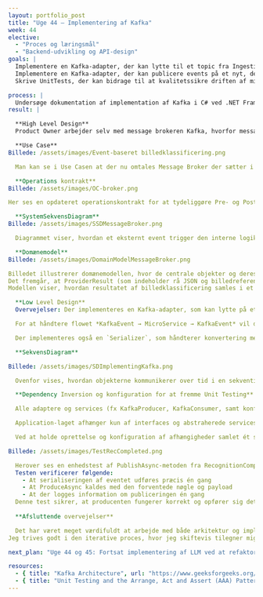 ```yaml
---
layout: portfolio_post
title: "Uge 44 – Implementering af Kafka"
week: 44
elective:
  - "Proces og læringsmål"
  - "Backend-udvikling og API-design"
goals: |
  Implementere en Kafka-adapter, der kan lytte til et topic fra IngestionService.  
  Implementere en Kafka-adapter, der kan publicere events på et nyt, dedikeret topic.
  Skrive UnitTests, der kan bidrage til at kvalitetssikre driften af microservicen.

process: |
  Undersøge dokumentation af implementation af Kafka i C# ved .NET Framework. Overveje arkitekturmæssige beslutninger, herunder revidere tidligere HLD og LLD modeller for inklusion af message broker. Praktisk implementering af LLD. Udførlig UnitTesting af hhv. Producer, Consumer og KafkaSerializer. Overvejelser og betragtninger undervejs og bagefter. 
result: |

  **High Level Design**
  Product Owner arbejder selv med message brokeren Kafka, hvorfor message brokeren vil omtales som Kafka i dette indlæg. Det gøres opmærksom på at Use Case er opdateret med et message broker agnostisk sprog, således at der kan skiftes til andre message brokers hvis det skulle være ønskeligt uden at rette i de tilhørende modeller i HLD. Der gøres også opmærksom på at det arbejdes sideløbende med integration af LLM for berigelse af metadata, hvorfor dette også figurerer i Use Casen. For tidligere iteration af HLD og LLD se her https://maha63312.github.io/2025/09/21/uge38.html. 

  **Use Case**
Billede: /assets/images/Event-baseret billedklassificering.png

  Man kan se i Use Casen at der nu omtales Message Broker der sætter i gang en intern proces hvorefter det afsluttes med at publicere et resultat. 

  **Operations kontrakt**
Billede: /assets/images/OC-broker.png

Her ses en opdateret operationskontrakt for at tydeliggøre Pre- og PostConditions. 

  **SystemSekvensDiagram**
Billede: /assets/images/SSDMessageBroker.png

  Diagrammet viser, hvordan et eksternt event trigger den interne logik i microservicen. Når analysen er færdig, publiceres et nyt event som svar.

  **Domænemodel**
Billede: /assets/images/DomainModelMessageBroker.png

Billedet illustrerer domænemodellen, hvor de centrale objekter og deres attributter indgår.
Det fremgår, at ProviderResult (som indeholder rå JSON og billedreference) ikke er inkluderet, da disse data kun anvendes midlertidigt til videre behandling og ikke gemmes.
Modellen viser, hvordan resultatet af billedklassificering samles i et RecognitionSummary, og hvordan et KlassificeringEvent udarbejdes og publiceres.

  **Low Level Design**    
  Overvejelser: Der implementeres en Kafka-adapter, som kan lytte på et topic fra IngestionService, samt en Kafka-adapter der kan publicere events på et topic, når analysen inde i servicen er færdig. Adapterne indgår i Ports and Adapters-arkitekturen og placeres derfor i `Infrastructure`-laget – konkret i en ny undermappe kaldet `Kafka` under `Adapters`.

  For at håndtere flowet *KafkaEvent → MicroService → KafkaEvent* vil der være en indadgående port i Application-laget, som orkestrerer kald mellem `RecognitionService` og de relevante Kafka-adaptere. Dette design muliggør uafhængig test af producer og consumer og sikrer Separation of Concerns.

  Der implementeres også en `Serializer`, som håndterer konvertering mellem event og intern DTO (event → dto og dto → event). Det sikrer et applikationslag, der er agnostisk over for message broker-teknologien og ikke kender til de underliggende transportdetaljer.

  **SekvensDiagram**

Billede: /assets/images/SDImplementingKafka.png

  Ovenfor vises, hvordan objekterne kommunikerer over tid i en sekventiel rækkefølge. Det fremgår, at microservicen aktiveres ved at lytte efter events på et specifikt Kafka-topic. Når en event modtages, igangsættes en række processer, som afsluttes med, at der publiceres en ny event på et andet Kafka-topic.

  **Dependency Inversion og konfiguration for at fremme Unit Testing**

  Alle adaptere og services (fx KafkaProducer, KafkaConsumer, samt konfiguration og serialisering) registreres via Dependency Injection i `Program.cs`. 

  Application-laget afhænger kun af interfaces og abstraherede services, hvilket gør det muligt at teste orkestreringen uafhængigt af infrastruktur. Det muliggør både mocking i tests og udskiftning af message broker-teknologi uden ændringer i applikationslaget.

  Ved at holde oprettelse og konfiguration af afhængigheder samlet ét sted opretholdes en klar arkitektur med Separation of Concerns og kontrol over instanslivscyklus.

Billede: /assets/images/TestRecCompleted.png

  Herover ses en enhedstest af PublishAsync-metoden fra RecognitionCompletedKafkaProducer. Den er sat op ved brug af Arrange, Act og Assert struktur, hvor billedet viser til de to sidste dele. 
  Testen verificerer følgende:
	- At serialiseringen af eventet udføres præcis én gang
	- At ProduceAsync kaldes med den forventede nøgle og payload
	- At der logges information om publiceringen én gang
  Denne test sikrer, at producenten fungerer korrekt og opfører sig deterministisk ift. at sende events til Kafka.
  
  **Afsluttende overvejelser** 

  Det har været meget værdifuldt at arbejde med både arkitektur og implementering i sammenhæng. Erfaringen med at skrive adaptere og sikre testbarhed er direkte anvendelig i fremtidige microservices.
Jeg trives godt i den iterative proces, hvor jeg skiftevis tilegner mig teori og arbejder praktisk med implementering. Det giver mig mulighed for hele tiden at bygge videre på den viden, jeg har opnået – særligt gennem Feed-forward-delen af processen.

next_plan: "Uge 44 og 45: Fortsat implementering af LLM ved at refaktorere HLD og LLD, samt unit testing af denne del."

resources:
  - { title: "Kafka Architecture", url: "https://www.geeksforgeeks.org/apache-kafka/kafka-architecture/" }
  - { title: "Unit Testing and the Arrange, Act and Assert (AAA) Pattern", url: "https://medium.com/@pjbgf/title-testing-code-ocd-and-the-aaa-pattern-df453975ab80" }
---
```

